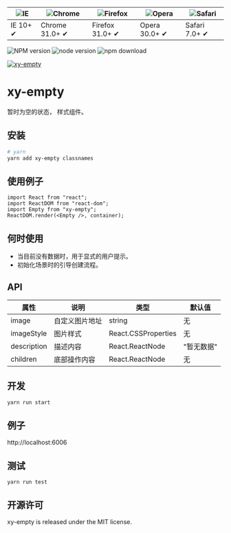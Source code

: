 | ![IE](https://github.com/alrra/browser-logos/blob/master/src/edge/edge_48x48.png?raw=true) | ![Chrome](https://github.com/alrra/browser-logos/blob/master/src/chrome/chrome_48x48.png?raw=true) | ![Firefox](https://github.com/alrra/browser-logos/blob/master/src/firefox/firefox_48x48.png?raw=true) | ![Opera](https://github.com/alrra/browser-logos/blob/master/src/opera/opera_48x48.png?raw=true) | ![Safari](https://github.com/alrra/browser-logos/blob/master/src/safari/safari_48x48.png?raw=true) |
| ------------------------------------------------------------------------------------------ | -------------------------------------------------------------------------------------------------- | ----------------------------------------------------------------------------------------------------- | ----------------------------------------------------------------------------------------------- | -------------------------------------------------------------------------------------------------- |
| IE 10+ ✔                                                                                   | Chrome 31.0+ ✔                                                                                     | Firefox 31.0+ ✔                                                                                       | Opera 30.0+ ✔                                                                                   | Safari 7.0+ ✔                                                                                      |

![NPM version](http://img.shields.io/npm/v/xy-empty.svg?style=flat-square)
![node version](https://img.shields.io/badge/node.js-%3E=_0.10-green.svg?style=flat-square)
![npm download](https://img.shields.io/npm/dm/xy-empty.svg?style=flat-square)

[![xy-empty](https://nodei.co/npm/xy-empty.png)](https://npmjs.org/package/xy-empty)

# xy-empty

暂时为空的状态， 样式组件。

## 安装

```bash
# yarn
yarn add xy-empty classnames
```

## 使用例子

```tsx
import React from "react";
import ReactDOM from "react-dom";
import Empty from "xy-empty";
ReactDOM.render(<Empty />, container);
```

## 何时使用

-   当目前没有数据时，用于显式的用户提示。
-   初始化场景时的引导创建流程。

## API

| 属性        | 说明           | 类型                | 默认值     |
| ----------- | -------------- | ------------------- | ---------- |
| image       | 自定义图片地址 | string              | 无         |
| imageStyle  | 图片样式       | React.CSSProperties | 无         |
| description | 描述内容       | React.ReactNode     | "暂无数据" |
| children    | 底部操作内容   | React.ReactNode     | 无         |

## 开发

```sh
yarn run start
```

## 例子

http://localhost:6006

## 测试

```
yarn run test
```

## 开源许可

xy-empty is released under the MIT license.
